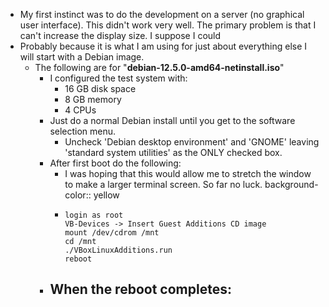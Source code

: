 - My first instinct was to do the development on a server (no graphical user interface).  This didn't work very well.  The primary problem is that I can't increase the display size.  I suppose I could
- Probably because it is what I am using for just about everything else I will start with a Debian image.
	- The following are for "**debian-12.5.0-amd64-netinstall.iso**"
		- I configured the test system with:
			- 16 GB disk space
			- 8 GB memory
			- 4 CPUs
		- Just do a normal Debian install until you get to the software selection menu.
			- Uncheck 'Debian desktop environment' and 'GNOME' leaving 'standard system utilities' as the ONLY checked box.
		- After first boot do the following:
			- I was hoping that this would allow me to stretch the window to make a larger terminal screen.  So far no luck.
			  background-color:: yellow
			- ```
			  login as root
			  VB-Devices -> Insert Guest Additions CD image
			  mount /dev/cdrom /mnt
			  cd /mnt
			  ./VBoxLinuxAdditions.run
			  reboot
			  ```
		- When the reboot completes:
			-